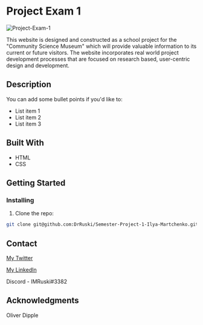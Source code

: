 # Project Exam 1

![Project-Exam-1](https://user-images.githubusercontent.com/96174153/206181444-cf6ccd5c-a319-4abc-a7a4-e8263ff8d7a2.png)

This website is designed and constructed as a school project for the "Community Science Museum" which will provide valuable information to its current or future visitors. The website incorporates real world project development processes that are focused on research based, user-centric design and development.

## Description



You can add some bullet points if you'd like to:

- List item 1
- List item 2
- List item 3

## Built With

- HTML
- CSS

## Getting Started

### Installing

1. Clone the repo:

```bash
git clone git@github.com:DrRuski/Semester-Project-1-Ilya-Martchenko.git
```

## Contact

[My Twitter](https://twitter.com/IlyaMartchenko)

[My LinkedIn](https://www.linkedin.com/in/ilya-martchenko/)

Discord - IMRuski#3382

## Acknowledgments

Oliver Dipple

